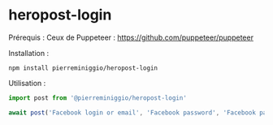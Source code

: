 # heropost-login

Prérequis :
Ceux de Puppeteer : https://github.com/puppeteer/puppeteer

Installation :
```
npm install pierreminiggio/heropost-login
```

Utilisation : 
```javascript
import post from '@pierreminiggio/heropost-login'

await post('Facebook login or email', 'Facebook password', 'Facebook page name', 'Post content')
```
